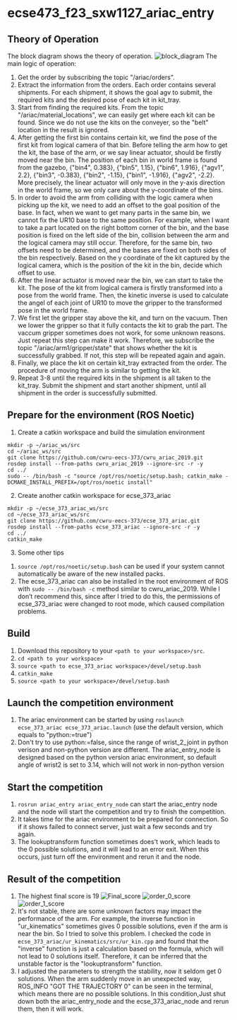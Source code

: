 # ecse473_f23_sxw1127_ariac_entry
## Theory of Operation
The block diagram shows the theory of operation.
![block_diagram](https://github.com/josestark0905/ecse473_f23_sxw1127_ariac_entry/assets/143913141/8334c95f-3d14-4344-b1da-d7e1e1990a1c)
The main logic of operation:
1. Get the order by subscribing the topic "/ariac/orders".
2. Extract the information from the orders. Each order contains several shipments. For each shipment, it shows the goal agv to submit, the required kits and the desired pose of each kit in kit_tray.
3. Start from finding the required kits. From the topic "/ariac/material_locations", we can easily get where each kit can be found. Since we do not use the kits on the conveyer, so the "belt" location in the result is ignored.
4. After getting the first bin contains certain kit, we find the pose of the first kit from logical camera of that bin. Before telling the arm how to get the kit, the base of the arm, or we say linear actuator, should be firstly moved near the bin. The position of each bin in world frame is found from the gazebo, {"bin4", 0.383}, {"bin5", 1.15}, {"bin6", 1.916}, {"agv1", 2.2}, {"bin3", -0.383}, {"bin2", -1.15}, {"bin1", -1.916}, {"agv2", -2.2}. More precisely, the linear actuator will only move in the y-axis direction in the world frame, so we only care about the y-coordinate of the bins.
5. In order to avoid the arm from colliding with the logic camera when picking up the kit, we need to add an offset to the goal position of the base. In fact, when we want to get many parts in the same bin, we cannot fix the UR10 base to the same position. For example, when I want to take a part located on the right bottom corner of the bin, and the base position is fixed on the left side of the bin, collision between the arm and the logical camera may still occur. Therefore, for the same bin, two offsets need to be determined, and the bases are fixed on both sides of the bin respectively. Based on the y coordinate of the kit captured by the logical camera, which is the position of the kit in the bin, decide which offset to use.
6. After the linear actuator is moved near the bin, we can start to take the kit. The pose of the kit from logical camera is firstly transformed into a pose from the world frame. Then, the kinetic inverse is used to calculate the angel of each joint of UR10 to move the gripper to the transformed pose in the world frame.
7. We first let the gripper stay above the kit, and turn on the vacuum. Then we lower the gripper so that it fully contacts the kit to grab the part. The vaccum gripper sometimes does not work, for some unknown reasons. Just repeat this step can make it work. Therefore, we subscribe the topic "/ariac/arm1/gripper/state" that shows whether the kit is successfully grabbed. If not, this step will be repeated again and again.
8. Finally, we place the kit on certain kit_tray extracted from the order. The procedure of moving the arm is similar to getting the kit.
9. Repeat 3-8 until the required kits in the shipment is all taken to the kit_tray. Submit the shipment and start another shipment, until all shipment in the order is successfully submitted.


## Prepare for the environment (ROS Noetic)
1. Create a catkin workspace and build the simulation environment
```
mkdir -p ~/ariac_ws/src
cd ~/ariac_ws/src
git clone https://github.com/cwru-eecs-373/cwru_ariac_2019.git
rosdep install --from-paths cwru_ariac_2019 --ignore-src -r -y
cd ../
sudo -- /bin/bash -c "source /opt/ros/noetic/setup.bash; catkin_make -DCMAKE_INSTALL_PREFIX=/opt/ros/noetic install"
```


2. Create another catkin workspace for ecse_373_ariac
```
mkdir -p ~/ecse_373_ariac_ws/src
cd ~/ecse_373_ariac_ws/src
git clone https://github.com/cwru-eecs-373/ecse_373_ariac.git
rosdep install --from-paths ecse_373_ariac --ignore-src -r -y
cd ../
catkin_make
```

3. Some other tips
1) `source /opt/ros/noetic/setup.bash` can be used if your system cannot automatically be aware of the new installed packs.
2) The ecse_373_ariac can also be installed in the root environment of ROS with `sudo -- /bin/bash -c` method similar to cwru_ariac_2019. While I don’t recommend this, since after I tried to do this, the permissions of ecse_373_ariac were changed to root mode, which caused compilation problems.


## Build
1. Download this repository to your `<path to your workspace>/src`.
2. `cd <path to your workspace>`
3. `source <path to ecse_373_ariac workspace>/devel/setup.bash`
4. `catkin_make`
5. `source <path to your workspace>/devel/setup.bash`


## Launch the competition environment
1. The ariac environment can be started by using `roslaunch ecse_373_ariac ecse_373_ariac.launch` (use the default version, which equals to "python:=true")
2. Don't try to use python:=false, since the range of wrist_2_joint in python verison and non-python version are different. The ariac_entry_node is designed based on the python version ariac environment, so default angle of wrist2 is set to 3.14, which will not work in non-python version

## Start the competition
1. `rosrun ariac_entry ariac_entry_node` can start the ariac_entry node and the node will start the competition and try to finish the competition.
2. It takes time for the ariac environment to be prepared for connection. So if it shows failed to connect server, just wait a few seconds and try again.
3. The lookuptransform function sometimes does't work, which leads to the 0 possible solutions, and it will lead to an error exit. When this occurs, just turn off the environment and rerun it and the node.


## Result of the competition
1. The highest final score is 19
![Final_score](https://github.com/josestark0905/ecse473_f23_sxw1127_ariac_entry/assets/143913141/055f3feb-ae4d-4030-9e91-6fabaf3bd7c6)
![order_0_score](https://github.com/josestark0905/ecse473_f23_sxw1127_ariac_entry/assets/143913141/bb4d0775-38f0-4f3b-af0e-354ad3591bc6)
![order_1_score](https://github.com/josestark0905/ecse473_f23_sxw1127_ariac_entry/assets/143913141/53eb4fcf-e6fe-4e70-a8be-551d98a10fc0)
2. It's not stable, there are some unknown factors may impact the performance of the arm. For example, the inverse function in "ur_kinematics" sometimes gives 0 possible solutions, even if the arm is near the bin. So I tried to solve this problem. I checked the code in `ecse_373_ariac/ur_kinematics/src/ur_kin.cpp` and found that the "inverse" function is just a calculation based on the formula, which will not lead to 0 solutions itself. Therefore, it can be inferred that the unstable factor is the "lookuptransform" function.
3. I adjusted the parameters to strength the stability, now it seldom get 0 solutions. When the arm suddenly move in an unexpected way, ROS_INFO "GOT THE TRAJECTORY 0" can be seen in the terminal, which means there are no possible solutions. In this condition,Just shut down both the ariac_entry_node and the ecse_373_ariac_node and rerun them, then it will work.

